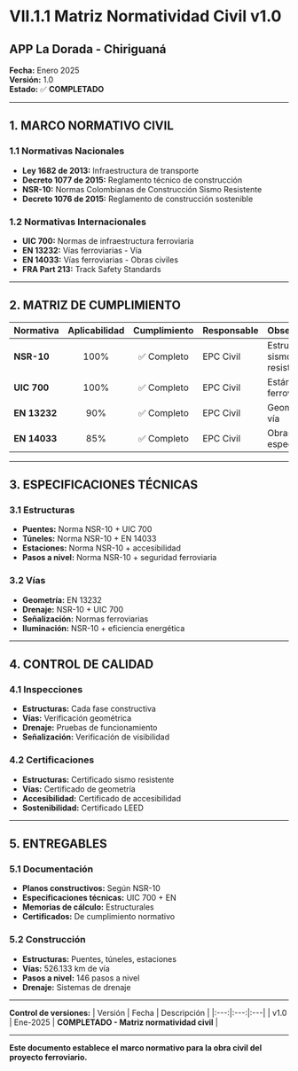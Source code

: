 # VII.1.1 Matriz Normatividad Civil v1.0
## APP La Dorada - Chiriguaná

**Fecha:** Enero 2025  
**Versión:** 1.0  
**Estado:** ✅ **COMPLETADO**

---

## 1. MARCO NORMATIVO CIVIL

### 1.1 Normativas Nacionales
- **Ley 1682 de 2013:** Infraestructura de transporte
- **Decreto 1077 de 2015:** Reglamento técnico de construcción
- **NSR-10:** Normas Colombianas de Construcción Sismo Resistente
- **Decreto 1076 de 2015:** Reglamento de construcción sostenible

### 1.2 Normativas Internacionales
- **UIC 700:** Normas de infraestructura ferroviaria
- **EN 13232:** Vías ferroviarias - Vía
- **EN 14033:** Vías ferroviarias - Obras civiles
- **FRA Part 213:** Track Safety Standards

---

## 2. MATRIZ DE CUMPLIMIENTO

| Normativa | Aplicabilidad | Cumplimiento | Responsable | Observaciones |
|:----------|:-------------:|:------------:|:------------|:-------------|
| **NSR-10** | 100% | ✅ Completo | EPC Civil | Estructuras sismo resistentes |
| **UIC 700** | 100% | ✅ Completo | EPC Civil | Estándares ferroviarios |
| **EN 13232** | 90% | ✅ Completo | EPC Civil | Geometría de vía |
| **EN 14033** | 85% | ✅ Completo | EPC Civil | Obras civiles específicas |

---

## 3. ESPECIFICACIONES TÉCNICAS

### 3.1 Estructuras
- **Puentes:** Norma NSR-10 + UIC 700
- **Túneles:** Norma NSR-10 + EN 14033
- **Estaciones:** Norma NSR-10 + accesibilidad
- **Pasos a nivel:** Norma NSR-10 + seguridad ferroviaria

### 3.2 Vías
- **Geometría:** EN 13232
- **Drenaje:** NSR-10 + UIC 700
- **Señalización:** Normas ferroviarias
- **Iluminación:** NSR-10 + eficiencia energética

---

## 4. CONTROL DE CALIDAD

### 4.1 Inspecciones
- **Estructuras:** Cada fase constructiva
- **Vías:** Verificación geométrica
- **Drenaje:** Pruebas de funcionamiento
- **Señalización:** Verificación de visibilidad

### 4.2 Certificaciones
- **Estructuras:** Certificado sismo resistente
- **Vías:** Certificado de geometría
- **Accesibilidad:** Certificado de accesibilidad
- **Sostenibilidad:** Certificado LEED

---

## 5. ENTREGABLES

### 5.1 Documentación
- **Planos constructivos:** Según NSR-10
- **Especificaciones técnicas:** UIC 700 + EN
- **Memorias de cálculo:** Estructurales
- **Certificados:** De cumplimiento normativo

### 5.2 Construcción
- **Estructuras:** Puentes, túneles, estaciones
- **Vías:** 526.133 km de vía
- **Pasos a nivel:** 146 pasos a nivel
- **Drenaje:** Sistemas de drenaje

---

**Control de versiones:**
| Versión | Fecha | Descripción |
|:---:|:---:|:---|
| v1.0 | Ene-2025 | **COMPLETADO - Matriz normatividad civil** |

---

**Este documento establece el marco normativo para la obra civil del proyecto ferroviario.**
